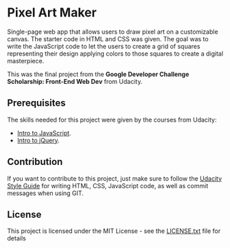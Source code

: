 # Pixel Art Maker

Single-page web app that allows users to draw pixel art on a customizable canvas. The starter code in HTML and CSS was given. The goal was to write the JavaScript code to let the users to create a grid of squares representing their design applying colors to those squares to create a digital masterpiece.

This was the final project from the **Google Developer Challenge Scholarship: Front-End Web Dev** from Udacity.

## Prerequisites

The skills needed for this project were given by the courses from Udacity:

- [Intro to JavaScript](https://eu.udacity.com/course/intro-to-javascript--ud803).
- [Intro to jQuery](https://eu.udacity.com/course/intro-to-jquery--ud245).

## Contribution

If you want to contribute to this project, just make sure to follow the [Udacity Style Guide](http://udacity.github.io/frontend-nanodegree-styleguide/index.html) for writing HTML, CSS, JavaScript code, as well as commit messages when using GIT.

## License

This project is licensed under the MIT License - see the [LICENSE.txt](https://github.com/Dianac182/pixel-art-maker/blob/master/LICENSE.txt) file for details